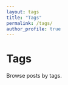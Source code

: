 ```yaml
---
layout: tags
title: "Tags"
permalink: /tags/
author_profile: true
---
```


# Tags

Browse posts by tags.

